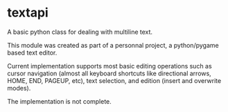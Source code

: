 # textapi
A basic python class for dealing with multiline text.

This module was created as part of a personnal project, a python/pygame based text editor.

Current implementation supports most basic editing operations such as cursor navigation (almost all keyboard shortcuts like directional arrows, HOME, END, PAGEUP, etc), text selection, and edition (insert and overwrite modes).

The implementation is not complete.
